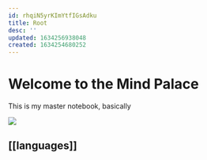 ```yaml
---
id: rhqiN5yrKImYtfIGsAdku
title: Root
desc: ''
updated: 1634256938048
created: 1634254680252
---
```

# Welcome to the Mind Palace

This is my master notebook, basically

![](/assets/images/2021-10-14-20-15-18.png)

## [[languages]]
